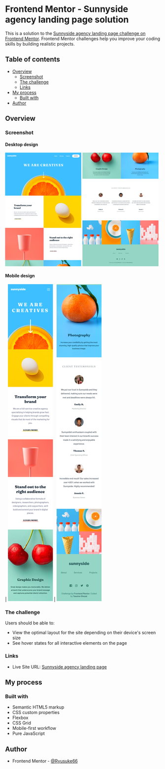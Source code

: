 # Frontend Mentor - Sunnyside agency landing page solution

This is a solution to the [Sunnyside agency landing page challenge on Frontend Mentor](https://www.frontendmentor.io/challenges/sunnyside-agency-landing-page-7yVs3B6ef). Frontend Mentor challenges help you improve your coding skills by building realistic projects.

## Table of contents

- [Overview](#overview)
  - [Screenshot](#screenshot)
  - [The challenge](#the-challenge)
  - [Links](#links)
- [My process](#my-process)
  - [Built with](#built-with)
- [Author](#author)

## Overview

### Screenshot

#### Desktop design

<p float="left">
  <img src="screenshots/desktop-design-1.png" width="49%" />
  <img src="screenshots/desktop-design-2.png" width="49%" />
</p>

#### Mobile design

| ![](./screenshots/mobile-design-1.png) | ![](./screenshots/mobile-design-2.png)

### The challenge

Users should be able to:

- View the optimal layout for the site depending on their device's screen size
- See hover states for all interactive elements on the page

### Links

- Live Site URL: [Sunnyside agency landing page](https://ryusuke66.github.io/sunnyside-agency-landing-page)

## My process

### Built with

- Semantic HTML5 markup
- CSS custom properties
- Flexbox
- CSS Grid
- Mobile-first workflow
- Pure JavaScript

## Author

- Frontend Mentor - [@Ryusuke66](https://www.frontendmentor.io/profile/Ryusuke66)
